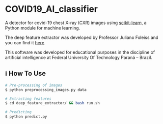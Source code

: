 # COVID19_AI_classifier

A detector for covid-19 chest X-ray (CXR) images using [scikit-learn](https://scikit-learn.org/stable/), a Python module for machine learning.

The deep feature extractor was developed by Professor Juliano Foleiss and you can find it [here](https://github.com/julianofoleiss/deep_feature_extractor).

This software was developed for educational purposes in the discipline of artificial intelligence at Federal University Of Technology Paraná – Brazil.

## :information_source: How To Use

```bash
# Pre-processing of images
$ python preprocessing_images.py data

# Extracting features
$ cd deep_feature_extractor/ && bash run.sh

# Predicting
$ python predict.py 

